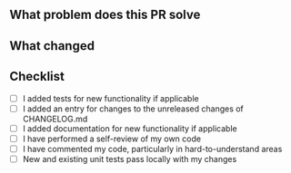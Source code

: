 ## What problem does this PR solve

<!-- Describe the problem this PR solves -->

## What changed
<!-- Describe what changed and how this PR solves the problem-->

## Checklist

- [ ] I added tests for new functionality if applicable
- [ ] I added an entry for changes to the unreleased changes of CHANGELOG.md
- [ ] I added documentation for new functionality if applicable
- [ ] I have performed a self-review of my own code
- [ ] I have commented my code, particularly in hard-to-understand areas
- [ ] New and existing unit tests pass locally with my changes
